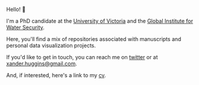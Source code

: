 Hello! 👋 

I'm a PhD candidate at the [University of Victoria](http://www.groundwaterscienceandsustainability.org/) and the [Global Institute for Water Security](http://water.usask.ca/). 

Here, you'll find a mix of repositories associated with manuscripts and personal data visualization projects. 

If you'd like to get in touch, you can reach me on [twitter](https://twitter.com/xander_huggins) or at <xander.huggins@gmail.com>. <br/>

And, if interested, here's a link to my [cv](https://xanderhuggins.github.io/my-cv/).
